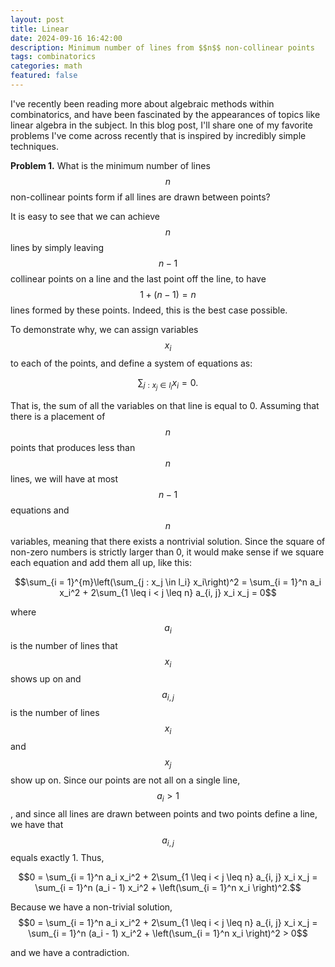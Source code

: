 ```yaml
---
layout: post
title: Linear 
date: 2024-09-16 16:42:00
description: Minimum number of lines from $$n$$ non-collinear points
tags: combinatorics
categories: math
featured: false
---
```


I've recently been reading more about algebraic methods within combinatorics, and have been fascinated by the appearances of topics like linear algebra in the subject. In this blog post, I'll share one of my favorite problems I've come across recently that is inspired by incredibly simple techniques.

<b>Problem 1.</b> What is the minimum number of lines $$n$$ non-collinear points form if all lines are drawn between points?

It is easy to see that we can achieve $$n$$ lines by simply leaving $$n - 1$$ collinear points on a line and the last point off the line, to have $$1 + (n - 1) = n$$ lines formed by these points. Indeed, this is the best case possible.

To demonstrate why, we can assign variables $$x_i$$ to each of the points, and define a system of equations as:

$$\sum_{j : x_j \in l_i}x_i = 0.$$

That is, the sum of all the variables on that line is equal to 0. Assuming that there is a placement of $$n$$ points that produces less than $$n$$ lines, we will have at most $$n - 1$$ equations and $$n$$ variables, meaning that there exists a nontrivial solution. Since the square of non-zero numbers is strictly larger than 0, it would make sense if we square each equation and add them all up, like this:

$$\sum_{i = 1}^{m}\left(\sum_{j : x_j \in l_i} x_i\right)^2 = \sum_{i = 1}^n a_i x_i^2 + 2\sum_{1 \leq i < j \leq n} a_{i, j} x_i x_j = 0$$

where $$a_i$$ is the number of lines that $$x_i$$ shows up on and $$a_{i, j}$$ is the number of lines $$x_i$$ and $$x_j$$ show up on. Since our points are not all on a single line, $$a_i > 1$$, and since all lines are drawn between points and two points define a line, we have that $$a_{i, j}$$ equals exactly 1. Thus,

$$0 = \sum_{i = 1}^n a_i x_i^2 + 2\sum_{1 \leq i < j \leq n} a_{i, j} x_i x_j = \sum_{i = 1}^n (a_i - 1) x_i^2 + \left(\sum_{i = 1}^n x_i \right)^2.$$

Because we have a non-trivial solution,
$$0 = \sum_{i = 1}^n a_i x_i^2 + 2\sum_{1 \leq i < j \leq n} a_{i, j} x_i x_j = \sum_{i = 1}^n (a_i - 1) x_i^2 + \left(\sum_{i = 1}^n x_i \right)^2 > 0$$

and we have a contradiction.